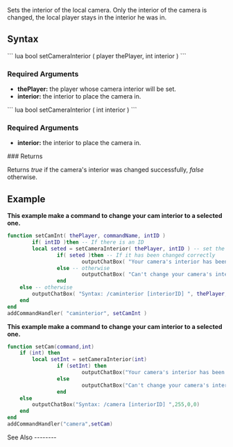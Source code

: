 Sets the interior of the local camera. Only the interior of the camera is changed, the local player stays in the interior he was in.

Syntax
------

<section name="Server" class="server" show="true">
``` lua
bool setCameraInterior ( player thePlayer, int interior )
```

### Required Arguments

-   **thePlayer:** the player whose camera interior will be set.
-   **interior:** the interior to place the camera in.

</section>
<section name="Client" class="client" show="true">
``` lua
bool setCameraInterior ( int interior )
```

### Required Arguments

-   **interior:** the interior to place the camera in.

</section>
### Returns

Returns *true* if the camera's interior was changed successfully, *false* otherwise.

Example
-------

<section name="Server" class="server" show="true">
<strong> This example make a command to change your cam interior to a selected one. </strong>

``` lua
function setCamInt( thePlayer, commandName, intID )
        if( intID )then -- If there is an ID
        local seted = setCameraInterior( thePlayer, intID ) -- set the interior to the camera
                if( seted )then -- If it has been changed correctly
                        outputChatBox( "Your camera's interior has been set to "..intID, thePlayer ) -- Tell to the player his new camera's interior
                else -- otherwise
                        outputChatBox( "Can't change your camera's interior...", thePlayer, 255, 0, 0 ) -- Tell him the change failed
                end
    else -- otherwise 
        outputChatBox( "Syntax: /caminterior [interiorID] ", thePlayer, 255, 0, 0 ) -- Tell him the correct syntax
    end
end
addCommandHandler( "caminterior", setCamInt )
```

</section>
<section name="Client" class="client" show="true">
<strong> This example make a command to change your cam interior to a selected one. </strong>

``` lua
function setCam(command,int)
    if (int) then
        local setInt = setCameraInterior(int)
                if (setInt) then
                        outputChatBox("Your camera's interior has been set to "..int,255,255,0)
                else
                        outputChatBox("Can't change your camera's interior...",255,0,0)
                end
    else
        outputChatBox("Syntax: /camera [interiorID] ",255,0,0)
    end
end
addCommandHandler("camera",setCam)
```

</section>
See Also
--------
